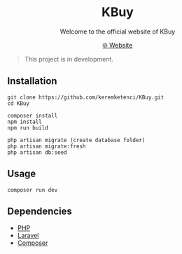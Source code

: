 <h1 align="center">KBuy</h1>
<p align="center">Welcome to the official website of KBuy</p>

<p align="center">
  <a href="" title="Visit KBuy">🌐 Website</a>
</p>

> This project is in development.

## Installation
```
git clone https://github.com/keremketenci/KBuy.git
cd KBuy

composer install
npm install
npm run build

php artisan migrate (create database folder)
php artisan migrate:fresh
php artisan db:seed
```
## Usage
```
composer run dev
```

## Dependencies
- [PHP](https://www.php.net/)
- [Laravel](https://laravel.com/docs/11.x/installation)
- [Composer](https://getcomposer.org/)
